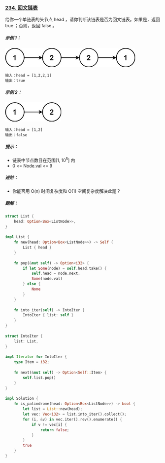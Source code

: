 ### [234. 回文链表](https://leetcode.cn/problems/palindrome-linked-list/)
给你一个单链表的头节点 head ，请你判断该链表是否为回文链表。如果是，返回 true ；否则，返回 false 。



##### 示例 1：
![img.png](img.png)
```
输入：head = [1,2,2,1]
输出：true
```

##### 示例 2：
![img_1.png](img_1.png)
```
输入：head = [1,2]
输出：false
```

##### 提示：
- 链表中节点数目在范围[1, 10<sup>5</sup>] 内
- 0 <= Node.val <= 9


##### 进阶：
- 你能否用 O(n) 时间复杂度和 O(1) 空间复杂度解决此题？

##### 题解：
```rust
struct List {
    head: Option<Box<ListNode>>,
}

impl List {
    fn new(head: Option<Box<ListNode>>) -> Self {
        List { head }
    }

    fn pop(&mut self) -> Option<i32> {
        if let Some(node) = self.head.take() {
            self.head = node.next;
            Some(node.val)
        } else {
            None
        }
    }

    fn into_iter(self) -> IntoIter {
        IntoIter { list: self }
    }
}

struct IntoIter {
    list: List,
}

impl Iterator for IntoIter {
    type Item = i32;

    fn next(&mut self) -> Option<Self::Item> {
        self.list.pop()
    }
}

impl Solution {
    fn is_palindrome(head: Option<Box<ListNode>>) -> bool {
        let list = List::new(head);
        let vec: Vec<i32> = list.into_iter().collect();
        for (i, &v) in vec.iter().rev().enumerate() {
            if v != vec[i] {
                return false;
            }
        }
        true
    }
}
```
